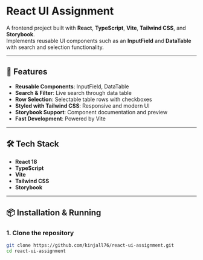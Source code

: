 # React UI Assignment

A frontend project built with **React**, **TypeScript**, **Vite**, **Tailwind CSS**, and **Storybook**.  
Implements reusable UI components such as an **InputField** and **DataTable** with search and selection functionality.

---

## 🚀 Features
- **Reusable Components**: InputField, DataTable
- **Search & Filter**: Live search through data table
- **Row Selection**: Selectable table rows with checkboxes
- **Styled with Tailwind CSS**: Responsive and modern UI
- **Storybook Support**: Component documentation and preview
- **Fast Development**: Powered by Vite

---

## 🛠 Tech Stack
- **React 18**
- **TypeScript**
- **Vite**
- **Tailwind CSS**
- **Storybook**

---

## 📦 Installation & Running

### 1. Clone the repository
```bash
git clone https://github.com/kinjall76/react-ui-assignment.git
cd react-ui-assignment

